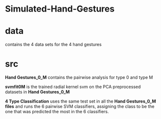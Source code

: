 # Simulated-Hand-Gestures

# data
contains the 4 data sets for the 4 hand gestures

# src
**Hand Gestures_0_M** contains the pairwise analysis for type 0 and type M

**svmfit0M** is the trained radial kernel svm on the PCA preprocessed datasets in **Hand Gestures_0_M**

**4 Type Classification** uses the same test set in all the **Hand Gestures_0_M files** and runs the 6 pairwise SVM classifiers, assigning the class to be the one that was predicted the most in the 6 classifiers.
